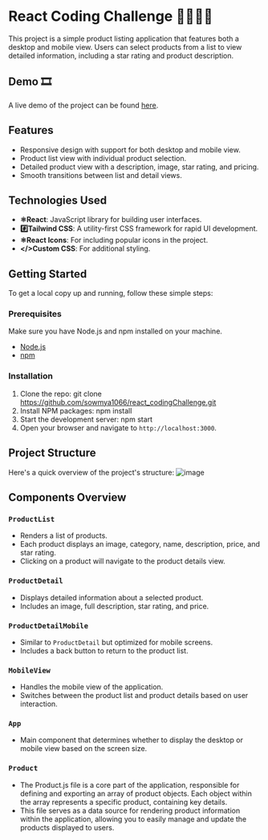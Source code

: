 # React Coding Challenge 👨🏻‍💻🚀

This project is a simple product listing application that features both a desktop and mobile view. Users can select products from a list to view detailed information, including a star rating and product description.

## Demo 🎞️

A live demo of the project can be found [here](#).

## Features

- Responsive design with support for both desktop and mobile view.
- Product list view with individual product selection.
- Detailed product view with a description, image, star rating, and pricing.
- Smooth transitions between list and detail views.

## Technologies Used

- **⚛️React**: JavaScript library for building user interfaces.
- **#️⃣Tailwind CSS**: A utility-first CSS framework for rapid UI development.
- **⚛React Icons**: For including popular icons in the project.
- **</>Custom CSS**: For additional styling.

## Getting Started

To get a local copy up and running, follow these simple steps:

### Prerequisites

Make sure you have Node.js and npm installed on your machine.

- [Node.js](https://nodejs.org/)
- [npm](https://www.npmjs.com/)

### Installation

1. Clone the repo:
   git clone https://github.com/sowmya1066/react_codingChallenge.git
2. Install NPM packages:
   npm install
3. Start the development server:
   npm start
4. Open your browser and navigate to `http://localhost:3000`.

## Project Structure

Here's a quick overview of the project's structure:
![image](https://github.com/user-attachments/assets/d80654af-ea82-4347-bea3-108145e20cf6)

## Components Overview

### `ProductList`

- Renders a list of products.
- Each product displays an image, category, name, description, price, and star rating.
- Clicking on a product will navigate to the product details view.

### `ProductDetail`

- Displays detailed information about a selected product.
- Includes an image, full description, star rating, and price.

### `ProductDetailMobile`

- Similar to `ProductDetail` but optimized for mobile screens.
- Includes a back button to return to the product list.

### `MobileView`

- Handles the mobile view of the application.
- Switches between the product list and product details based on user interaction.

### `App`

- Main component that determines whether to display the desktop or mobile view based on the screen size.

### `Product`

- The Product.js file is a core part of the application, responsible for defining and exporting an array of product objects. Each object within the array represents a specific product, containing key details.
- This file serves as a data source for rendering product information within the application, allowing you to easily manage and update the products displayed to users.
